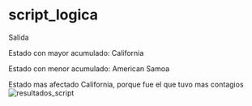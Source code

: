 # script_logica

Salida

Estado con mayor acumulado: California

Estado con menor acumulado: American Samoa

Estado mas afectado California, porque fue el que tuvo mas contagios 
![resultados_script](https://user-images.githubusercontent.com/81586887/171807790-3a2fb966-81d1-4c98-9ba3-87b186cf7d38.jpeg)


